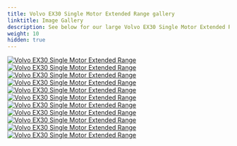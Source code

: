 ```yaml
---
title: Volvo EX30 Single Motor Extended Range gallery
linktitle: Image Gallery
description: See below for our large Volvo EX30 Single Motor Extended Range image gallery. Click pictures for high-resolution versions.
weight: 10
hidden: true
---
```

<!-- markdownlint-disable MD033 -->
<object type="image/svg+xml" data="../modelnavigation.svg"></object>
<div class="pswp-gallery pswp-gallery--single-column" id="my-gallery">
<a href="https://media.evkx.net/multimedia/models/volvo/ex30/ex30_single_motor_extended_range/exterior_1.jpg"
data-pswp-src="https://media.evkx.net/multimedia/models/volvo/ex30/ex30_single_motor_extended_range/exterior_1.jpg"
data-pswp-width="3000"
data-pswp-height="2250" 
target="_blank">
<img src="https://media.evkx.net/multimedia/models/volvo/ex30/ex30_single_motor_extended_range/exterior_1_st.jpg" alt="Volvo EX30 Single Motor Extended Range" />
</a>
<a href="https://media.evkx.net/multimedia/models/volvo/ex30/ex30_single_motor_extended_range/headlights_1.jpg"
data-pswp-src="https://media.evkx.net/multimedia/models/volvo/ex30/ex30_single_motor_extended_range/headlights_1.jpg"
data-pswp-width="3000"
data-pswp-height="2250" 
target="_blank">
<img src="https://media.evkx.net/multimedia/models/volvo/ex30/ex30_single_motor_extended_range/headlights_1_st.jpg" alt="Volvo EX30 Single Motor Extended Range" />
</a>
<a href="https://media.evkx.net/multimedia/models/volvo/ex30/ex30_single_motor_extended_range/interior_1.jpg"
data-pswp-src="https://media.evkx.net/multimedia/models/volvo/ex30/ex30_single_motor_extended_range/interior_1.jpg"
data-pswp-width="3000"
data-pswp-height="2250" 
target="_blank">
<img src="https://media.evkx.net/multimedia/models/volvo/ex30/ex30_single_motor_extended_range/interior_1_st.jpg" alt="Volvo EX30 Single Motor Extended Range" />
</a>
<a href="https://media.evkx.net/multimedia/models/volvo/ex30/ex30_single_motor_extended_range/interior_2.jpg"
data-pswp-src="https://media.evkx.net/multimedia/models/volvo/ex30/ex30_single_motor_extended_range/interior_2.jpg"
data-pswp-width="3000"
data-pswp-height="2250" 
target="_blank">
<img src="https://media.evkx.net/multimedia/models/volvo/ex30/ex30_single_motor_extended_range/interior_2_st.jpg" alt="Volvo EX30 Single Motor Extended Range" />
</a>
<a href="https://media.evkx.net/multimedia/models/volvo/ex30/ex30_single_motor_extended_range/interior_3.jpg"
data-pswp-src="https://media.evkx.net/multimedia/models/volvo/ex30/ex30_single_motor_extended_range/interior_3.jpg"
data-pswp-width="3000"
data-pswp-height="2250" 
target="_blank">
<img src="https://media.evkx.net/multimedia/models/volvo/ex30/ex30_single_motor_extended_range/interior_3_st.jpg" alt="Volvo EX30 Single Motor Extended Range" />
</a>
<a href="https://media.evkx.net/multimedia/models/volvo/ex30/ex30_single_motor_extended_range/main_1.jpg"
data-pswp-src="https://media.evkx.net/multimedia/models/volvo/ex30/ex30_single_motor_extended_range/main_1.jpg"
data-pswp-width="3000"
data-pswp-height="2250" 
target="_blank">
<img src="https://media.evkx.net/multimedia/models/volvo/ex30/ex30_single_motor_extended_range/main_1_st.jpg" alt="Volvo EX30 Single Motor Extended Range" />
</a>
<a href="https://media.evkx.net/multimedia/models/volvo/ex30/ex30_single_motor_extended_range/screens_1.jpg"
data-pswp-src="https://media.evkx.net/multimedia/models/volvo/ex30/ex30_single_motor_extended_range/screens_1.jpg"
data-pswp-width="3000"
data-pswp-height="2776" 
target="_blank">
<img src="https://media.evkx.net/multimedia/models/volvo/ex30/ex30_single_motor_extended_range/screens_1_st.jpg" alt="Volvo EX30 Single Motor Extended Range" />
</a>
<a href="https://media.evkx.net/multimedia/models/volvo/ex30/ex30_single_motor_extended_range/screens_2.jpg"
data-pswp-src="https://media.evkx.net/multimedia/models/volvo/ex30/ex30_single_motor_extended_range/screens_2.jpg"
data-pswp-width="3000"
data-pswp-height="2250" 
target="_blank">
<img src="https://media.evkx.net/multimedia/models/volvo/ex30/ex30_single_motor_extended_range/screens_2_st.jpg" alt="Volvo EX30 Single Motor Extended Range" />
</a>
<a href="https://media.evkx.net/multimedia/models/volvo/ex30/ex30_single_motor_extended_range/screens_3.jpg"
data-pswp-src="https://media.evkx.net/multimedia/models/volvo/ex30/ex30_single_motor_extended_range/screens_3.jpg"
data-pswp-width="3000"
data-pswp-height="2250" 
target="_blank">
<img src="https://media.evkx.net/multimedia/models/volvo/ex30/ex30_single_motor_extended_range/screens_3_st.jpg" alt="Volvo EX30 Single Motor Extended Range" />
</a>
<a href="https://media.evkx.net/multimedia/models/volvo/ex30/ex30_single_motor_extended_range/secondrowseats_1.jpg"
data-pswp-src="https://media.evkx.net/multimedia/models/volvo/ex30/ex30_single_motor_extended_range/secondrowseats_1.jpg"
data-pswp-width="3000"
data-pswp-height="2250" 
target="_blank">
<img src="https://media.evkx.net/multimedia/models/volvo/ex30/ex30_single_motor_extended_range/secondrowseats_1_st.jpg" alt="Volvo EX30 Single Motor Extended Range" />
</a>
<a href="https://media.evkx.net/multimedia/models/volvo/ex30/ex30_single_motor_extended_range/trunk_1.jpg"
data-pswp-src="https://media.evkx.net/multimedia/models/volvo/ex30/ex30_single_motor_extended_range/trunk_1.jpg"
data-pswp-width="3000"
data-pswp-height="2251" 
target="_blank">
<img src="https://media.evkx.net/multimedia/models/volvo/ex30/ex30_single_motor_extended_range/trunk_1_st.jpg" alt="Volvo EX30 Single Motor Extended Range" />
</a>
</div>
<script type="module">
  import PhotoSwipeLightbox from '/js/photoswipe-lightbox.esm.js';
    const lightbox = new PhotoSwipeLightbox({
       gallery: '#my-gallery',
        children: 'a',
        pswpModule: () => import('/js/photoswipe.esm.js')
    });
lightbox.init();
</script>

